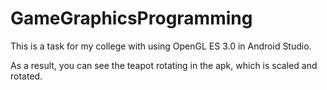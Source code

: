 # GameGraphicsProgramming

This is a task for my college with using OpenGL ES 3.0 in Android Studio.

As a result, you can see the teapot rotating in the apk, which is scaled and rotated.
